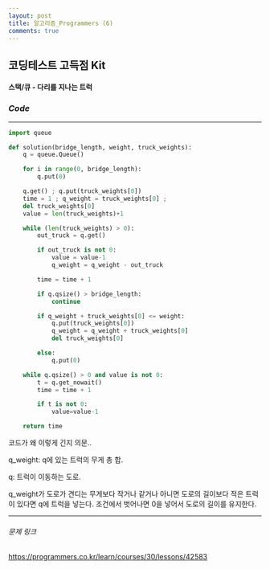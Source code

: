```yaml
---
layout: post
title: 알고리즘_Programmers (6)
comments: true
---
```




## 코딩테스트 고득점 Kit



#### 스택/큐 - 다리를 지나는 트럭



### *Code*

---

```python
import queue

def solution(bridge_length, weight, truck_weights):
    q = queue.Queue()

    for i in range(0, bridge_length):
        q.put(0)

    q.get() ; q.put(truck_weights[0])
    time = 1 ; q_weight = truck_weights[0] ;
    del truck_weights[0]
    value = len(truck_weights)+1

    while (len(truck_weights) > 0):
        out_truck = q.get()

        if out_truck is not 0:
            value = value-1
            q_weight = q_weight - out_truck

        time = time + 1

        if q.qsize() > bridge_length:
            continue

        if q_weight + truck_weights[0] <= weight:
            q.put(truck_weights[0])
            q_weight = q_weight + truck_weights[0]
            del truck_weights[0]

        else:
            q.put(0)

    while q.qsize() > 0 and value is not 0:
        t = q.get_nowait()
        time = time + 1

        if t is not 0:
            value=value-1

    return time
```

 코드가 왜 이렇게 긴지 의문..

 q_weight: q에 있는 트럭의 무게 총 합.   

 q: 트럭이 이동하는 도로.   

 q_weight가 도로가 견디는 무게보다 작거나 같거나 아니면 도로의 길이보다 적은 트럭이 있다면 q에 트럭을 넣는다. 조건에서 벗어나면 0을 넣어서 도로의 길이를 유지한다.     

---

###### 문제 링크

<https://programmers.co.kr/learn/courses/30/lessons/42583>
